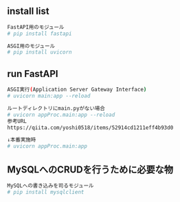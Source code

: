 ## install list
```sh
FastAPI用のモジュール
# pip install fastapi

ASGI用のモジュール
# pip install uvicorn

```

## run FastAPI
```sh
ASGI実行(Application Server Gateway Interface)
# uvicorn main:app --reload

ルートディレクトリにmain.pyがない場合
# uvicorn appProc.main:app --reload
参考URL
https://qiita.com/yoshi0518/items/52914cd1211eff4b93d0

↓本番実施時
# uvicorn appProc.main:app
```

## MySQLへのCRUDを行うために必要な物
```sh
MySQLへの書き込みを司るモジュール
# pip install mysqlclient


```